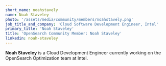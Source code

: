 ```yaml
---
short_name: noahstavely
name: Noah Staveley
photo: '/assets/media/community/members/noahstavely.png'
job_title_and_company: 'Cloud Software Development Engineer, Intel'
primary_title: 'Noah Staveley'
title: 'OpenSearch Community Member: Noah Staveley'
linkedin: noah-staveley
---
```


**Noah Staveley** is a Cloud Development Engineer currently working on the OpenSearch Optimization team at Intel. 

